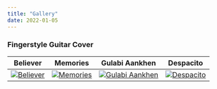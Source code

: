 ```yaml
---
title: "Gallery"
date: 2022-01-05
---
```


### Fingerstyle Guitar Cover

|Believer|Memories|Gulabi Aankhen|Despacito|
|--|--|--|--|
|[![Believer](https://i3.ytimg.com/vi/yMRc6hxcIu4/hqdefault.jpg)](https://www.youtube.com/watch?v=yMRc6hxcIu4)|[![Memories](https://i3.ytimg.com/vi/wEqSSZYc6bQ/hqdefault.jpg)](https://www.youtube.com/watch?v=wEqSSZYc6bQ)|[![Gulabi Aankhen](https://i3.ytimg.com/vi/PONCrmWveig/hqdefault.jpg)](https://www.youtube.com/watch?v=PONCrmWveig)|[![Despacito](https://i3.ytimg.com/vi/xrbXETu6QcY/hqdefault.jpg)](https://www.youtube.com/watch?v=xrbXETu6QcY)|